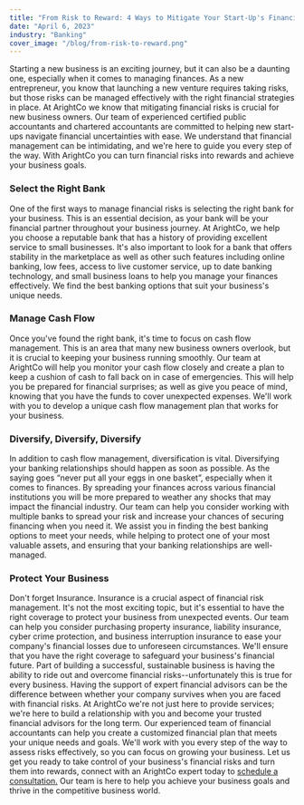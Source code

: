 ```yaml
---
title: "From Risk to Reward: 4 Ways to Mitigate Your Start-Up's Financial Risks"
date: "April 6, 2023"
industry: "Banking"
cover_image: "/blog/from-risk-to-reward.png"
---
```


Starting a new business is an exciting journey, but it can also be a daunting one, especially when it comes to managing finances. As a new entrepreneur, you know that launching a new venture requires taking risks, but those risks can be managed effectively with the right financial strategies in place. At ArightCo we know that mitigating financial risks is crucial for new business owners. Our team of experienced certified public accountants and chartered accountants are committed to helping new start-ups navigate financial uncertainties with ease. We understand that financial management can be intimidating, and we're here to guide you every step of the way. With ArightCo you can turn financial risks into rewards and achieve your business goals.

### Select the Right Bank

One of the first ways to manage financial risks is selecting the right bank for your business. This is an essential decision, as your bank will be your financial partner throughout your business journey. At ArightCo, we help you choose a reputable bank that has a history of providing excellent service to small businesses. It's also important to look for a bank that offers stability in the marketplace as well as other such features including online banking, low fees, access to live customer service, up to date banking technology, and small business loans to help you manage your finances effectively. We find the best banking options that suit your business's unique needs.

### Manage Cash Flow

Once you've found the right bank, it's time to focus on cash flow management. This is an area that many new business owners overlook, but it is crucial to keeping your business running smoothly. Our team at ArightCo will help you monitor your cash flow closely and create a plan to keep a cushion of cash to fall back on in case of emergencies. This will help you be prepared for financial surprises; as well as give you peace of mind, knowing that you have the funds to cover unexpected expenses. We'll work with you to develop a unique cash flow management plan that works for your business.

### Diversify, Diversify, Diversify

In addition to cash flow management, diversification is vital. Diversifying your banking relationships should happen as soon as possible. As the saying goes “never put all your eggs in one basket”, especially when it comes to finances. By spreading your finances across various financial institutions you will be more prepared to weather any shocks that may impact the financial industry. Our team can help you consider working with multiple banks to spread your risk and increase your chances of securing financing when you need it. We assist you in finding the best banking options to meet your needs, while helping to protect one of your most valuable assets, and ensuring that your banking relationships are well-managed.

### Protect Your Business

Don't forget Insurance. Insurance is a crucial aspect of financial risk management. It's not the most exciting topic, but it's essential to have the right coverage to protect your business from unexpected events. Our team can help you consider purchasing property insurance, liability insurance, cyber crime protection, and business interruption insurance to ease your company's financial losses due to unforeseen circumstances. We'll ensure that you have the right coverage to safeguard your business's financial future. Part of building a successful, sustainable business is having the ability to ride out and overcome financial risks--unfortunately this is true for every business. Having the support of expert financial advisors can be the difference between whether your company survives when you are faced with financial risks. At ArightCo we're not just here to provide services; we're here to build a relationship with you and become your trusted financial advisors for the long term. Our experienced team of financial accountants can help you create a customized financial plan that meets your unique needs and goals. We'll work with you every step of the way to assess risks effectively, so you can focus on growing your business. Let us get you ready to take control of your business's financial risks and turn them into rewards, connect with an ArightCo expert today to [schedule a consultation.](https://www.arightco.com/contact-us) Our team is here to help you achieve your business goals and thrive in the competitive business world.
